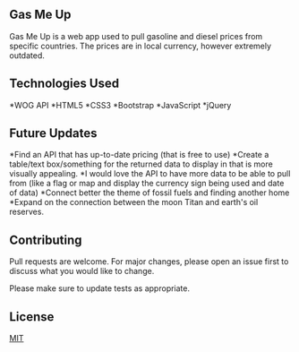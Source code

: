 ## Gas Me Up

Gas Me Up is a web app used to pull gasoline and diesel prices from specific countries. The prices are in local currency, however extremely outdated.

## Technologies Used

*WOG API
*HTML5
*CSS3
*Bootstrap
*JavaScript
*jQuery


## Future Updates


*Find an API that has up-to-date pricing (that is free to use)
*Create a table/text box/something for the returned data to display in that is more visually appealing.
*I would love the API to have more data to be able to pull from (like a flag or map and display the currency sign being used and date of data)
*Connect better the theme of fossil fuels and finding another home
*Expand on the connection between the moon Titan and earth's oil reserves.

## Contributing
Pull requests are welcome. For major changes, please open an issue first to discuss what you would like to change.

Please make sure to update tests as appropriate.

## License
[MIT](https://choosealicense.com/licenses/mit/)